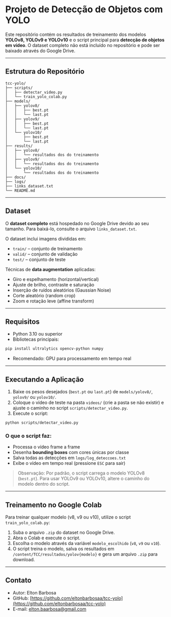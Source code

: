 # Projeto de Detecção de Objetos com YOLO

Este repositório contém os resultados de treinamento dos modelos **YOLOv8, YOLOv9 e YOLOv10** e o script principal para **detecção de objetos em vídeo**. O dataset completo não está incluído no repositório e pode ser baixado através do Google Drive.

---

## Estrutura do Repositório

```
tcc-yolo/
├── scripts/                 
│   ├── detectar_video.py    
│   └── train_yolo_colab.py
├── models/              
│   ├── yolov8/              
│   │   ├── best.pt
│   │   └── last.pt
│   ├── yolov9/              
│   │   ├── best.pt
│   │   └── last.pt
│   └── yolov10/             
│       ├── best.pt
│       └── last.pt
├── results/              
│   ├── yolov8/              
│   │   └── resultados dos do treinamento
│   ├── yolov9/              
│   │   └── resultados dos do treinamento
│   └── yolov10/             
│       └── resultados dos do treinamento              
├── docs/                    
├── logs/                    
├── links_dataset.txt        
└── README.md                
```

---

## Dataset

O **dataset completo** está hospedado no Google Drive devido ao seu tamanho. Para baixá-lo, consulte o arquivo `links_dataset.txt`.

O dataset inclui imagens divididas em:

* `train/` – conjunto de treinamento
* `valid/` – conjunto de validação
* `test/` – conjunto de teste

Técnicas de **data augmentation** aplicadas:

* Giro e espelhamento (horizontal/vertical)
* Ajuste de brilho, contraste e saturação
* Inserção de ruídos aleatórios (Gaussian Noise)
* Corte aleatório (random crop)
* Zoom e rotação leve (affine transform)

---

## Requisitos

* Python 3.10 ou superior
* Bibliotecas principais:

```bash
pip install ultralytics opencv-python numpy
```

* Recomendado: GPU para processamento em tempo real

---

## Executando a Aplicação

1. Baixe os pesos desejados (`best.pt` ou `last.pt`) de `models/yolov8/`, `yolov9/` ou `yolov10/`.
2. Coloque o vídeo de teste na pasta `videos/` (crie a pasta se não existir) e ajuste o caminho no script `scripts/detectar_video.py`.
3. Execute o script:

```bash
python scripts/detectar_video.py
```

### O que o script faz:

* Processa o vídeo frame a frame
* Desenha **bounding boxes** com cores únicas por classe
* Salva todas as detecções em `logs/log_deteccoes.txt`
* Exibe o vídeo em tempo real (pressione `ESC` para sair)

> Observação: Por padrão, o script carrega o modelo YOLOv8 (`best.pt`). Para usar YOLOv9 ou YOLOv10, altere o caminho do modelo dentro do script.

---

## Treinamento no Google Colab

Para treinar qualquer modelo (v8, v9 ou v10), utilize o script `train_yolo_colab.py`:

1. Suba o arquivo `.zip` do dataset no Google Drive.
2. Abra o Colab e execute o script.
3. Escolha o modelo através da variável `modelo_escolhido` (`v8`, `v9` ou `v10`).
4. O script treina o modelo, salva os resultados em `/content/TCC/resultados/yolov{modelo}` e gera um arquivo `.zip` para download.

---

## Contato

* Autor: Elton Barbosa
* GitHub: [https://github.com/eltonbarbosaa/tcc-yolo](https://github.com/eltonbarbosaa/tcc-yolo)
* E-mail: [elton.baarbosa@gmail.com](mailto:elton.baarbosa@gmail.com)
